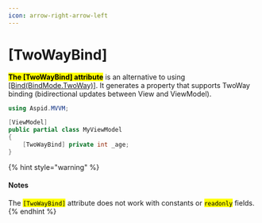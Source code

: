 ```yaml
---
icon: arrow-right-arrow-left
---
```


# \[TwoWayBind]

<mark style="color:$primary;">**The \[TwoWayBind] attribute**</mark> is an alternative to using [\[Bind(BindMode.TwoWay)\]](bind.md#bind-bindmode-mode). It generates a property that supports TwoWay binding (bidirectional updates between View and ViewModel).

```csharp
using Aspid.MVVM;

[ViewModel]
public partial class MyViewModel
{
    [TwoWayBind] private int _age;
}
```

{% hint style="warning" %}
#### Notes

The <mark style="color:$warning;">`[TwoWayBind]`</mark> attribute does not work with constants or <mark style="color:$warning;">`readonly`</mark> fields.
{% endhint %}
